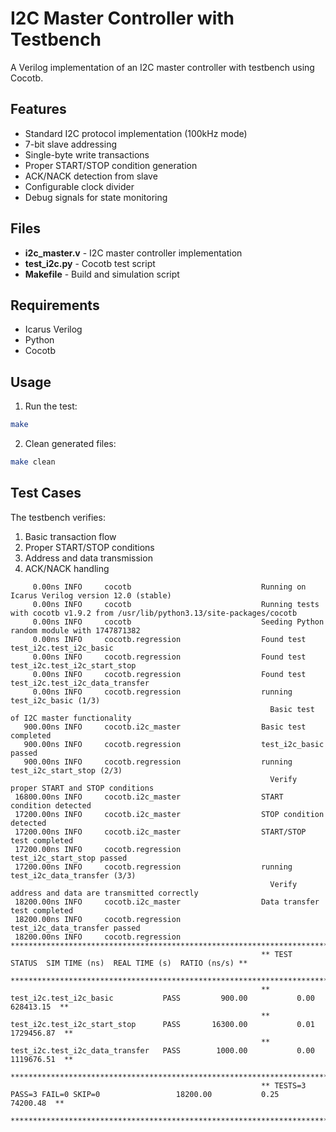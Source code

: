 # I2C Master Controller with Testbench

A Verilog implementation of an I2C master controller with testbench using Cocotb.

## Features

- Standard I2C protocol implementation (100kHz mode)
- 7-bit slave addressing
- Single-byte write transactions
- Proper START/STOP condition generation
- ACK/NACK detection from slave
- Configurable clock divider
- Debug signals for state monitoring

## Files

- **i2c_master.v** - I2C master controller implementation
- **test_i2c.py** - Cocotb test script
- **Makefile** - Build and simulation script

## Requirements

- Icarus Verilog
- Python
- Cocotb

## Usage

1. Run the test:

```bash
make
```
2. Clean generated files:

```bash
make clean
```

## Test Cases

The testbench verifies:

1. Basic transaction flow
2. Proper START/STOP conditions
3. Address and data transmission
4. ACK/NACK handling

```
     0.00ns INFO     cocotb                             Running on Icarus Verilog version 12.0 (stable)
     0.00ns INFO     cocotb                             Running tests with cocotb v1.9.2 from /usr/lib/python3.13/site-packages/cocotb
     0.00ns INFO     cocotb                             Seeding Python random module with 1747871382
     0.00ns INFO     cocotb.regression                  Found test test_i2c.test_i2c_basic
     0.00ns INFO     cocotb.regression                  Found test test_i2c.test_i2c_start_stop
     0.00ns INFO     cocotb.regression                  Found test test_i2c.test_i2c_data_transfer
     0.00ns INFO     cocotb.regression                  running test_i2c_basic (1/3)
                                                          Basic test of I2C master functionality
   900.00ns INFO     cocotb.i2c_master                  Basic test completed
   900.00ns INFO     cocotb.regression                  test_i2c_basic passed
   900.00ns INFO     cocotb.regression                  running test_i2c_start_stop (2/3)
                                                          Verify proper START and STOP conditions
 16800.00ns INFO     cocotb.i2c_master                  START condition detected
 17200.00ns INFO     cocotb.i2c_master                  STOP condition detected
 17200.00ns INFO     cocotb.i2c_master                  START/STOP test completed
 17200.00ns INFO     cocotb.regression                  test_i2c_start_stop passed
 17200.00ns INFO     cocotb.regression                  running test_i2c_data_transfer (3/3)
                                                          Verify address and data are transmitted correctly
 18200.00ns INFO     cocotb.i2c_master                  Data transfer test completed
 18200.00ns INFO     cocotb.regression                  test_i2c_data_transfer passed
 18200.00ns INFO     cocotb.regression                  *****************************************************************************************
                                                        ** TEST                             STATUS  SIM TIME (ns)  REAL TIME (s)  RATIO (ns/s) **
                                                        *****************************************************************************************
                                                        ** test_i2c.test_i2c_basic           PASS         900.00           0.00     628413.15  **
                                                        ** test_i2c.test_i2c_start_stop      PASS       16300.00           0.01    1729456.87  **
                                                        ** test_i2c.test_i2c_data_transfer   PASS        1000.00           0.00    1119676.51  **
                                                        *****************************************************************************************
                                                        ** TESTS=3 PASS=3 FAIL=0 SKIP=0                 18200.00           0.25      74200.48  **
                                                        *****************************************************************************************
```
